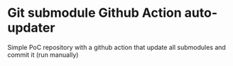# Git submodule Github Action auto-updater

Simple PoC repository with a github action that update all submodules and commit it (run manually)

